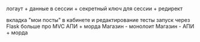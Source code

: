 логаут + данные в сессии + секретный ключ для сессии + редирект

вкладка "мои посты" в кабинете и редактирование
тесты
запуск через Flask
больше про MVC
АПИ + морда
Магазин - монолоит
Магазин - АПИ + морда